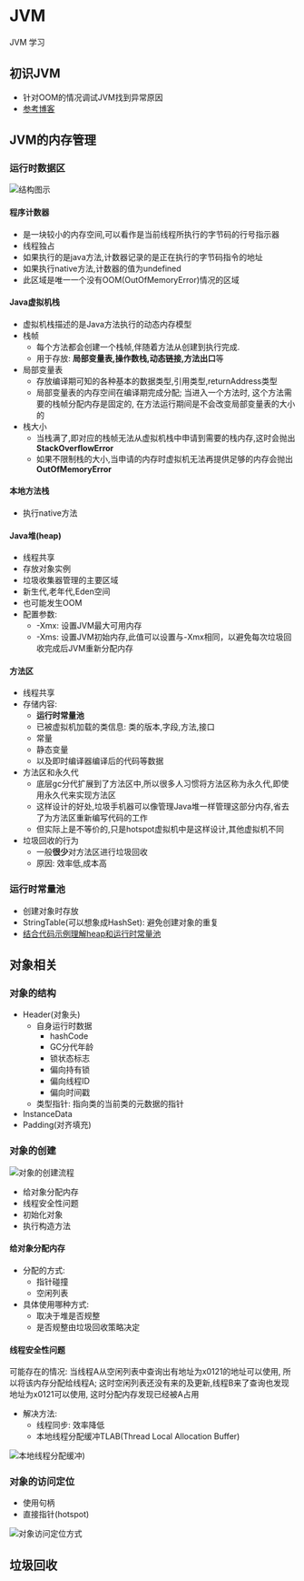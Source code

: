 # JVM
 JVM 学习
## 初识JVM
* 针对OOM的情况调试JVM找到异常原因
* [参考博客](https://blog.csdn.net/Box_clf/article/details/84989261)

## JVM的内存管理
### 运行时数据区
![结构图示](https://images2015.cnblogs.com/blog/1182497/201706/1182497-20170616192739978-1176032049.png)
#### 程序计数器
* 是一块较小的内存空间,可以看作是当前线程所执行的字节码的行号指示器
* 线程独占
* 如果执行的是java方法,计数器记录的是正在执行的字节码指令的地址
* 如果执行native方法,计数器的值为undefined
* 此区域是唯一一个没有OOM(OutOfMemoryError)情况的区域

#### Java虚拟机栈
* 虚拟机栈描述的是Java方法执行的动态内存模型
* 栈帧
    * 每个方法都会创建一个栈帧,伴随着方法从创建到执行完成.
    * 用于存放: **局部变量表,操作数栈,动态链接,方法出口**等
* 局部变量表
    * 存放编译期可知的各种基本的数据类型,引用类型,returnAddress类型
    * 局部变量表的内存空间在编译期完成分配;
    当进入一个方法时,
    这个方法需要的栈帧分配内存是固定的,
    在方法运行期间是不会改变局部变量表的大小的
* 栈大小
    * 当栈满了,即对应的栈帧无法从虚拟机栈中申请到需要的栈内存,这时会抛出**StackOverflowError**
    * 如果不限制栈的大小,当申请的内存时虚拟机无法再提供足够的内存会抛出**OutOfMemoryError**
#### 本地方法栈
* 执行native方法
#### Java堆(heap)
* 线程共享
* 存放对象实例
* 垃圾收集器管理的主要区域
* 新生代,老年代,Eden空间
* 也可能发生OOM
* 配置参数:
    * -Xmx: 设置JVM最大可用内存
    * -Xms: 设置JVM初始内存,此值可以设置与-Xmx相同，以避免每次垃圾回收完成后JVM重新分配内存
#### 方法区
* 线程共享
* 存储内容:
    * **运行时常量池**
    * 已被虚拟机加载的类信息: 类的版本,字段,方法,接口
    * 常量
    * 静态变量
    * 以及即时编译器编译后的代码等数据
* 方法区和永久代
    * 底层gc分代扩展到了方法区中,所以很多人习惯将方法区称为永久代,即使用永久代来实现方法区
    * 这样设计的好处,垃圾手机器可以像管理Java堆一样管理这部分内存,省去了为方法区重新编写代码的工作
    * 但实际上是不等价的,只是hotspot虚拟机中是这样设计,其他虚拟机不同
* 垃圾回收的行为
    * 一般**很少**对方法区进行垃圾回收
    * 原因: 效率低,成本高
    
### 运行时常量池
* 创建对象时存放
* StringTable(可以想象成HashSet): 避免创建对象的重复
* [结合代码示例理解heap和运行时常量池](https://github.com/kvenLin/JDK-Source/blob/master/JVM-Learning/src/com/ConstantPoolTest.java)

## 对象相关
### 对象的结构
* Header(对象头)
    * 自身运行时数据
        * hashCode
        * GC分代年龄
        * 锁状态标志
        * 偏向持有锁
        * 偏向线程ID
        * 偏向时间戳
    * 类型指针: 指向类的当前类的元数据的指针
* InstanceData
* Padding(对齐填充)

### 对象的创建
![对象的创建流程](https://raw.githubusercontent.com/kvenLin/JDK-Source/master/JVM-Learning/src/image/选区_027.png)

* 给对象分配内存
* 线程安全性问题
* 初始化对象
* 执行构造方法

#### 给对象分配内存
* 分配的方式:
    * 指针碰撞
    * 空闲列表
* 具体使用哪种方式:
    * 取决于堆是否规整
    * 是否规整由垃圾回收策略决定
#### 线程安全性问题
可能存在的情况: 
当线程A从空闲列表中查询出有地址为x0121的地址可以使用,
所以将该内存分配给线程A;
这时空闲列表还没有来的及更新,线程B来了查询也发现地址为x0121可以使用,
这时分配内存发现已经被A占用

* 解决方法:
    * 线程同步: 效率降低
    * 本地线程分配缓冲TLAB(Thread Local Allocation Buffer)
    
![本地线程分配缓冲](https://raw.githubusercontent.com/kvenLin/JDK-Source/master/JVM-Learning/src/image/选区_028.png))

### 对象的访问定位
* 使用句柄
* 直接指针(hotspot)

![对象访问定位方式](https://raw.githubusercontent.com/kvenLin/JDK-Source/master/JVM-Learning/src/image/选区_030.png)

## 垃圾回收